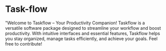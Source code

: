 # Task-flow
"Welcome to Taskflow – Your Productivity Companion!  Taskflow is a versatile software package designed to streamline your workflow and boost productivity. With intuitive interfaces and essential features, Taskflow helps you stay organized, manage tasks efficiently, and achieve your goals. Feel free to contribute!
